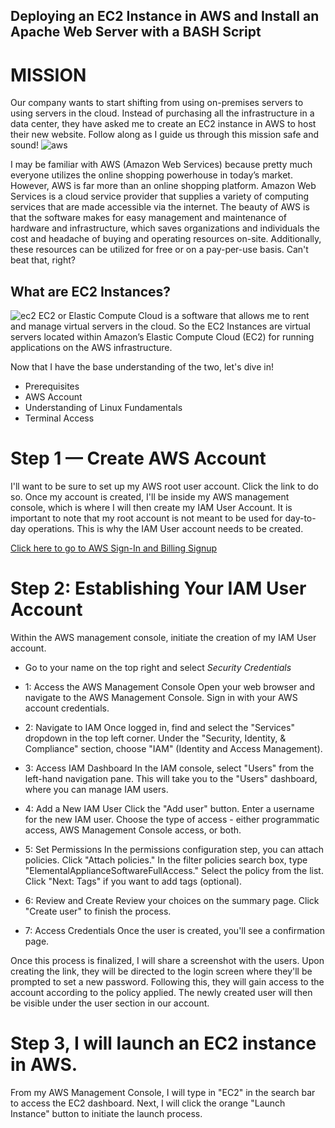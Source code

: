 ## Deploying an EC2 Instance in AWS and Install an Apache Web Server with a BASH Script

# MISSION
Our company wants to start shifting from using on-premises servers to using servers in the cloud. Instead of purchasing all the infrastructure in a data center, they have asked me to create an EC2 instance in AWS to host their new website. Follow along as I guide us through this mission safe and sound!
![aws](https://github.com/owootomo/Devops-Project/assets/144632027/993be7bb-e00b-49cd-b6d2-ef72d308b659)

I may be familiar with AWS (Amazon Web Services) because pretty much everyone utilizes the online shopping powerhouse in today’s market. However, AWS is far more than an online shopping platform. Amazon Web Services is a cloud service provider that supplies a variety of computing services that are made accessible via the internet. The beauty of AWS is that the software makes for easy management and maintenance of hardware and infrastructure, which saves organizations and individuals the cost and headache of buying and operating resources on-site. Additionally, these resources can be utilized for free or on a pay-per-use basis. Can't beat that, right?

## What are EC2 Instances?

![ec2](https://github.com/owootomo/Devops-Project/assets/144632027/975f250e-5796-4107-8078-a861f7565c58)
EC2 or Elastic Compute Cloud is a software that allows me to rent and manage virtual servers in the cloud. So the EC2 Instances are virtual servers located within Amazon’s Elastic Compute Cloud (EC2) for running applications on the AWS infrastructure.

Now that I have the base understanding of the two, let's dive in!

* Prerequisites
* AWS Account
* Understanding of Linux Fundamentals
* Terminal Access

# Step 1 — Create AWS Account
I'll want to be sure to set up my AWS root user account. Click the link to do so. Once my account is created, I'll be inside my AWS management console, which is where I will then create my IAM User Account. It is important to note that my root account is not meant to be used for day-to-day operations. This is why the IAM User account needs to be created.

[Click here to go to AWS Sign-In and Billing Signup](https://signin.aws.amazon.com/signin?redirect_uri=https%3A%2F%2Fportal.aws.amazon.com%2Fbilling%2Fsignup%2Fresume&client_id=signup&code_challenge_method=SHA-256&code_challenge=ERxLjcpDRUeXhhYzle3RS8m-KWWSyjK_gLxvOT6Xh6U#/start/email)

# Step 2: Establishing Your IAM User Account

Within the AWS management console, initiate the creation of my IAM User account. 

* Go to your name on the top right and select _Security Credentials_

* 1: Access the AWS Management Console
Open your web browser and navigate to the AWS Management Console.
Sign in with your AWS account credentials.
* 2: Navigate to IAM
Once logged in, find and select the "Services" dropdown in the top left corner.
Under the "Security, Identity, & Compliance" section, choose "IAM" (Identity and Access Management).
* 3: Access IAM Dashboard
In the IAM console, select "Users" from the left-hand navigation pane.
This will take you to the "Users" dashboard, where you can manage IAM users.
* 4: Add a New IAM User
Click the "Add user" button.
Enter a username for the new IAM user.
Choose the type of access - either programmatic access, AWS Management Console access, or both.
* 5: Set Permissions
In the permissions configuration step, you can attach policies. Click "Attach policies."
In the filter policies search box, type "ElementalApplianceSoftwareFullAccess."
Select the policy from the list.
Click "Next: Tags" if you want to add tags (optional).
* 6: Review and Create
Review your choices on the summary page.
Click "Create user" to finish the process.
* 7: Access Credentials
Once the user is created, you'll see a confirmation page.

Once this process is finalized, I will share a screenshot with the users. Upon creating the link, they will be directed to the login screen where they'll be prompted to set a new password. Following this, they will gain access to the account according to the policy applied. 
The newly created user will then be visible under the user section in our account.


# Step 3, I will launch an EC2 instance in AWS. 
From my AWS Management Console, I will type in "EC2" in the search bar to access the EC2 dashboard. Next, I will click the orange "Launch Instance" button to initiate the launch process.










